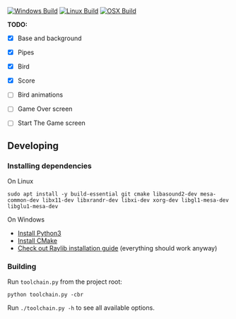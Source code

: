 <p float="left">

[![Windows Build](https://github.com/xfnty/flappy-bird/actions/workflows/build-windows.yml/badge.svg)](https://github.com/xfnty/flappy-bird/actions/workflows/build-windows.yml)
[![Linux Build](https://github.com/xfnty/flappy-bird/actions/workflows/build-linux.yml/badge.svg)](https://github.com/xfnty/flappy-bird/actions/workflows/build-linux.yml)
[![OSX Build](https://github.com/xfnty/flappy-bird/actions/workflows/build-macos.yml/badge.svg)](https://github.com/xfnty/flappy-bird/actions/workflows/build-macos.yml)

</p>

**TODO:**
- [x] Base and background
- [x] Pipes
- [x] Bird
- [x] Score
- [ ] Bird animations
- [ ] Game Over screen
- [ ] Start The Game screen


## Developing

### Installing dependencies
On Linux
```
sudo apt install -y build-essential git cmake libasound2-dev mesa-common-dev libx11-dev libxrandr-dev libxi-dev xorg-dev libgl1-mesa-dev libglu1-mesa-dev
```
On Windows
- [Install Python3](https://www.python.org/downloads/)
- [Install CMake](https://cmake.org/download/)
- [Check out Raylib installation guide](https://github.com/raysan5/raylib/wiki/Working-on-Windows) (everything should work anyway)

### Building
Run `toolchain.py` from the project root:
```
python toolchain.py -cbr
```
Run `./toolchain.py -h` to see all available options.
